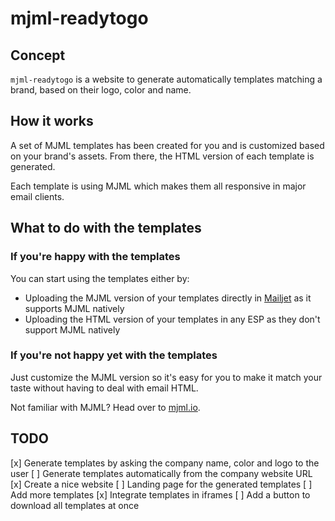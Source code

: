 # mjml-readytogo

## Concept

`mjml-readytogo` is a website to generate automatically templates matching a brand, based on their logo, color and name.

## How it works

A set of MJML templates has been created for you and is customized based on your brand's assets. From there, the HTML version of each template is generated.

Each template is using MJML which makes them all responsive in major email clients.

## What to do with the templates

### If you're happy with the templates

You can start using the templates either by:
- Uploading the MJML version of your templates directly in [Mailjet](https://www.mailjet.com) as it supports MJML natively
- Uploading the HTML version of your templates in any ESP as they don't support MJML natively

### If you're not happy yet with the templates

Just customize the MJML version so it's easy for you to make it match your taste without having to deal with email HTML. 

Not familiar with MJML? Head over to [mjml.io](https://mjml.io).

## TODO

[x] Generate templates by asking the company name, color and logo to the user
[ ] Generate templates automatically from the company website URL
[x] Create a nice website
[ ] Landing page for the generated templates
[ ] Add more templates
[x] Integrate templates in iframes
[ ] Add a button to download all templates at once